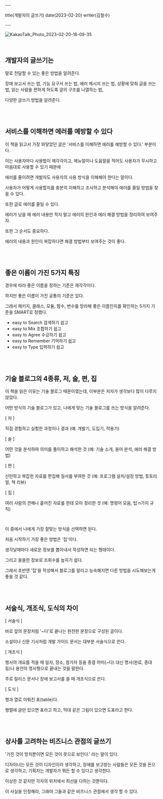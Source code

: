 \---

title(개발자의 글쓰기) date(2023-02-20) writer(김철수)

\---

![KakaoTalk_Photo_2023-02-20-16-09-35](https://devshon.github.io/blog/images/091b86804aa030a9ad51cc0607afbc12.jpeg)

<br/>

## 개발자의 글쓰기는

말로 전달할 수 있는 좋은 방법을 알려준다.

장애 보고서 쓰는 법, 기능 요구서 쓰는 법, 에러 메시지 쓰는 법, 상황에 맞춰 글을 쓰는 법, 읽는 사람을 편하게 하도록 글의 구조를 나열하는 법,

다양한 글쓰기 방법을 알려준다.

<br/>
<br/>

## 서비스를 이해하면 에러를 예방할 수 있다

이 책을 읽고서 가장 와닿았던 글은 '서비스를 이해하면 에러를 예방할 수 있다.' 부분이다.

이는 사용자마다 사용법이 제각각이고, 메뉴얼이나 도움말을 적어도 사용자가 무시하고 마음대로 사용할 수 있기 때문에

에러를 줄이려면 개발자도 사용자의 사용 방식을 이해해야 한다는 말이다.

사용자가 어떻게 사용할지를 충분히 이해하고 조사하고 분석해야 에러를 줄일 방법을 찾을 수 있다.

또한 글로 에러를 줄일 수 있다.

에러가 났을 때 에러 내용만 적지 말고 에러의 원인과 에러 해결 방법을 정리하여 보여주자.

또한 그 순서도 중요하다.

에러의 내용과 원인이 복잡하다면 해결 방법부터 보여주는 것이 좋다.

<br/>
<br/>

## 좋은 이름이 가진 5가지 특징

경우에 따라 좋은 이름을 정하는 기준은 제각각이다.

하지만 좋은 이름이 가진 공통의 기준은 있다.

그래서 패키지, 클래스, 모듈, 함수, 변수를 망라해 좋은 이름인지를 확인하는 5가지 기준을 SMART로 정했다.

- easy to Search 검색하기 쉽고
- easy to Mix 조합하기 쉽고
- easy to Agree 수긍하기 쉽고
- easy to Remember 기억하기 쉽고
- easy to Type 입력하기 쉽고

<br/>
<br/>

## 기술 블로그의 4종류, 저, 술, 편, 집

이 책을 읽은 이유는 기술 블로그 때문이였는데, 이부분은 저자가 생각보다 많이 다루지 않았다.

어떤 방식의 기술 블로그가 있고, 나에게 맞는 기술 블로그를 쓰는 방식을 알려준다.

[ 저 ]

직접 경험하고 실험한 과정이나 결과 (예: 개발기, 도입기, 적용기)

[ 술 ]

어떤 것을 분석하여 의미를 풀이하고 해석한 것 (예: 기술 소개, 용어 분석, 에러 해결 방법)

[ 편 ]

산만하고 복잡한 자료를 편집해 질서를 부여한 것 (예: 프로그램 설치/설정 방법, 튜토리얼, 책 리뷰)

[ 집 ]

여러 사람의 견해나 흩어진 자료를 한데 모아 정리한 것 (예: 명령어 모음, 팁 n가지 규칙)

<br/>

이 중에서 나에게 가장 잘맞는 방식을 선택하면 된다.

처음 시작하기 가장 좋은 방법은 '집'이다.

생각날때마다 새로운 정보를 뽑아내서 작성하면 되는 형태이다.

그리고 쏠쏠한 정보로 조회수를 높히기 쉽다.

그래서 초반엔 '집'을 작성해서 블로그를 알리고 능숙해지면 다른 방법을 시도해보는게 좋을 것 같다.

<br/>
<br/>

## 서술식, 개조식, 도식의 차이

[ 서술식 ]

바로 앞의 문장처럼 '~다'로 끝나는 완전한 문장으로 구성된 글이다.

소설이나 신문 기사처럼 개발 가이드 문서는 대부분 서술식으로 쓴다.

[ 개조식 ]

행사의 개요를 적을 때 일자, 장소, 참가자 등을 종결 어미(~다) 대신 명사(완료, 증대 등)나 용언의 명사형으로 끝내는 것을 말한다.

주로 릴리스 문서나 장애 보고서를 쓸 때 개조식으로 쓴다.

[ 도식 ]

행과 열로 이뤄진 표(table)다.

행렬에 글만 있으면 표라고 하고, 막대 같은 그림이 있으면 도표라고 한다.

<br/>
<br/>

## 상사를 고려하는 비즈니스 관점의 글쓰기

'가진 것이 망치뿐이면 모든 것이 못으로 보인다.' 라는 말이 있다.

디자이너는 모든 것이 디자인이라 생각하고, 장애를 보고받는 사람들은 모든 것을 돈으로 생각하고, 기획자는 개발자가 뭐든 할 수 있다고 생각한다.

이상한 것 같지만 각자의 위치에서 최선을 다하는 것뿐이다.

이 사실을 인정해라, 그래야 그들과 같은 비즈니스 관점에서 생각 할 수 있다.
